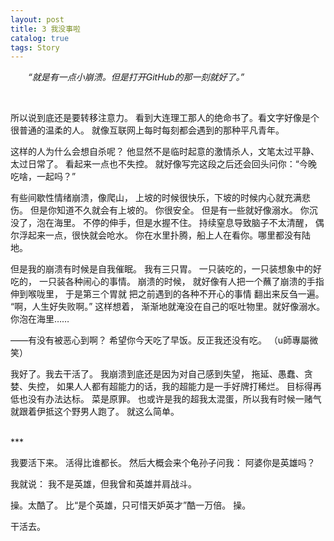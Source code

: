 ```yaml
---
layout: post
title: 3 我没事啦
catalog: true  
tags: Story
---
```


&emsp;&emsp;*“就是有一点小崩溃。但是打开GitHub的那一刻就好了。”*

<br/>

所以说到底还是要转移注意力。
看到大连理工那人的绝命书了。看文字好像是个很普通的温柔的人。
就像互联网上每时每刻都会遇到的那种平凡青年。

这样的人为什么会想自杀呢？
他显然不是临时起意的激情杀人，文笔太过平静、太过日常了。
看起来一点也不失控。
就好像写完这段之后还会回头问你：“今晚吃啥，一起吗？”

有些间歇性情绪崩溃，像爬山，
上坡的时候很快乐，下坡的时候内心就充满悲伤。
但是你知道不久就会有上坡的。
你很安全。
但是有一些就好像溺水。
你沉没了，泡在海里。
不停的伸手，但是水握不住。
持续窒息导致脑子不太清醒，
偶尔浮起来一点，很快就会呛水。
你在水里扑腾，船上人在看你。哪里都没有陆地。

但是我的崩溃有时候是自我催眠。
我有三只胃。
一只装吃的，一只装想象中的好吃的，
一只装各种闹心的事情。
崩溃的时候，
就好像有人把一个蘸了崩溃的手指伸到喉咙里，
于是第三个胃就
把之前遇到的各种不开心的事情
翻出来反刍一遍。
“啊，人生好失败啊。”
这样想着，
渐渐地就淹没在自己的呕吐物里。就好像溺水。你泡在海里……

——有没有被恶心到啊？
希望你今天吃了早饭。反正我还没有吃。
（u師專屬微笑）

我好了。我去干活了。
我崩溃到底还是因为对自己感到失望，
拖延、愚蠢、贪婪、失控，
如果人人都有超能力的话，我的超能力是一手好牌打稀烂。
目标得再低也没有办法达标。
菜是原罪。
也或许是我的超我太混蛋，所以我有时候一赌气就跟着伊抵这个野男人跑了。
就这么简单。

<br/>
***

我要活下来。
活得比谁都长。
然后大概会来个龟孙子问我：
阿婆你是英雄吗？

我就说：
我不是英雄，但我曾和英雄并肩战斗。

操。太酷了。
比“是个英雄，只可惜天妒英才”酷一万倍。
操。

干活去。

<br/>
